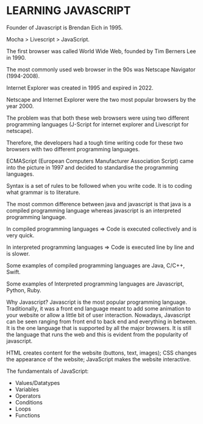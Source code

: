 # LEARNING JAVASCRIPT 

Founder of Javascript is Brendan Eich in 1995.

Mocha > Livescript > JavaScript.

The first browser was called World Wide Web, founded by Tim Berners Lee in 1990.

The most commonly used web browser in the 90s was Netscape Navigator (1994-2008).

Internet Explorer was created in 1995 and expired in 2022.

Netscape and Internet Explorer were the two most popular browsers by the year 2000.

The problem was that both these web browsers were using two different programming languages (J-Script for internet explorer and Livescript for netscape).

Therefore, the developers had a tough time writing code for these two browsers with two different programming languages.

ECMAScript (European Computers Manufacturer Association Script) came into the picture in 1997 and decided to standardise the programming languages.

Syntax is a set of rules to be followed when you write code. It is to coding what grammar is to literature.

The most common difference between java and javascript is that java is a compiled programming language whereas javascript is an interpreted programming language. 

In compiled programming languages => Code is executed collectively and is very quick.

In interpreted programming languages => Code is executed line by line and is slower.

Some examples of compiled programming languages are Java, C/C++, Swift.

Some examples of Interpreted programming languages are Javascript, Python, Ruby.

Why Javascript? Javascript is the most popular programming language. Traditionally, it was a front end language meant to add some animation to your website or allow a little bit of user interaction. Nowadays, Javascript can be seen ranging from front end to back end and everything in between. It is the one language that is supported by all the major browsers. It is still the language that runs the web and this is evident from the popularity of javascript.

HTML creates content for the website (buttons, text, images); CSS changes the appearance of the website; JavaScript makes the website interactive.

The fundamentals of JavaScript:
- Values/Datatypes
- Variables
- Operators
- Conditions
- Loops 
- Functions


